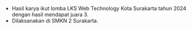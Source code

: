 - Hasil karya ikut lomba LKS Web Technology Kota Surakarta tahun 2024 dengan hasil mendapat juara 3.
- Dilaksanakan di SMKN 2 Surakarta.
